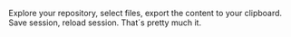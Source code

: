 Explore your repository, select files, export the content to your clipboard. Save session, reload session. That´s pretty much it.
